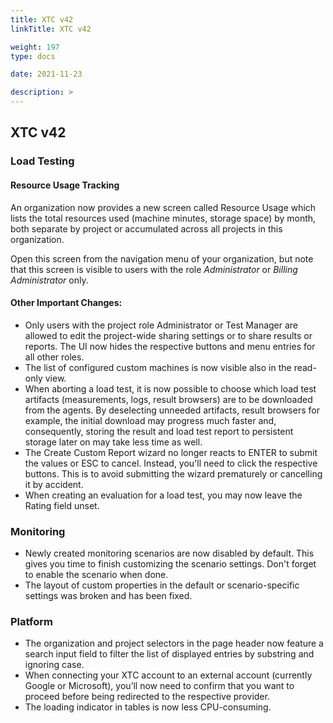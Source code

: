 ```yaml
---
title: XTC v42
linkTitle: XTC v42

weight: 197
type: docs

date: 2021-11-23

description: >
---
```


## XTC v42



### Load Testing
#### Resource Usage Tracking
An organization now provides a new screen called Resource Usage which lists the total resources used (machine minutes, storage space) by month, both separate by project or accumulated across all projects in this organization.

Open this screen from the navigation menu of your organization, but note that this screen is visible to users with the role *Administrator* or *Billing Administrator* only.

#### Other Important Changes: 
- Only users with the project role Administrator or Test Manager are allowed to edit the project-wide sharing settings or to share results or reports. The UI now hides the respective buttons and menu entries for all other roles.
- The list of configured custom machines is now visible also in the read-only view.
- When aborting a load test, it is now possible to choose which load test artifacts (measurements, logs, result browsers) are to be downloaded from the agents. By deselecting unneeded artifacts, result browsers for example, the initial download may progress much faster and, consequently, storing the result and load test report to persistent storage later on may take less time as well.
- The Create Custom Report wizard no longer reacts to ENTER to submit the values or ESC to cancel. Instead, you'll need to click the respective buttons. This is to avoid submitting the wizard prematurely or cancelling it by accident.
- When creating an evaluation for a load test, you may now leave the Rating field unset.
### Monitoring
- Newly created monitoring scenarios are now disabled by default. This gives you time to finish customizing the scenario settings. Don't forget to enable the scenario when done.
- The layout of custom properties in the default or scenario-specific settings was broken and has been fixed.
### Platform
- The organization and project selectors in the page header now feature a search input field to filter the list of displayed entries by substring and ignoring case.
- When connecting your XTC account to an external account (currently Google or Microsoft), you’ll now need to confirm that you want to proceed before being redirected to the respective provider.
- The loading indicator in tables is now less CPU-consuming.

